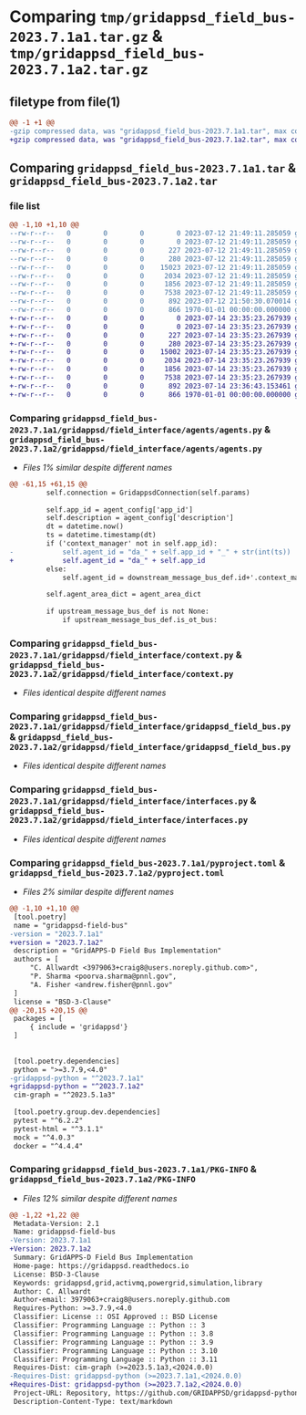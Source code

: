 # Comparing `tmp/gridappsd_field_bus-2023.7.1a1.tar.gz` & `tmp/gridappsd_field_bus-2023.7.1a2.tar.gz`

## filetype from file(1)

```diff
@@ -1 +1 @@
-gzip compressed data, was "gridappsd_field_bus-2023.7.1a1.tar", max compression
+gzip compressed data, was "gridappsd_field_bus-2023.7.1a2.tar", max compression
```

## Comparing `gridappsd_field_bus-2023.7.1a1.tar` & `gridappsd_field_bus-2023.7.1a2.tar`

### file list

```diff
@@ -1,10 +1,10 @@
--rw-r--r--   0        0        0        0 2023-07-12 21:49:11.285059 gridappsd_field_bus-2023.7.1a1/README.md
--rw-r--r--   0        0        0        0 2023-07-12 21:49:11.285059 gridappsd_field_bus-2023.7.1a1/gridappsd/__no_init__here
--rw-r--r--   0        0        0      227 2023-07-12 21:49:11.285059 gridappsd_field_bus-2023.7.1a1/gridappsd/field_interface/__init__.py
--rw-r--r--   0        0        0      280 2023-07-12 21:49:11.285059 gridappsd_field_bus-2023.7.1a1/gridappsd/field_interface/agents/__init__.py
--rw-r--r--   0        0        0    15023 2023-07-12 21:49:11.285059 gridappsd_field_bus-2023.7.1a1/gridappsd/field_interface/agents/agents.py
--rw-r--r--   0        0        0     2034 2023-07-12 21:49:11.285059 gridappsd_field_bus-2023.7.1a1/gridappsd/field_interface/context.py
--rw-r--r--   0        0        0     1856 2023-07-12 21:49:11.285059 gridappsd_field_bus-2023.7.1a1/gridappsd/field_interface/gridappsd_field_bus.py
--rw-r--r--   0        0        0     7538 2023-07-12 21:49:11.285059 gridappsd_field_bus-2023.7.1a1/gridappsd/field_interface/interfaces.py
--rw-r--r--   0        0        0      892 2023-07-12 21:50:30.070014 gridappsd_field_bus-2023.7.1a1/pyproject.toml
--rw-r--r--   0        0        0      866 1970-01-01 00:00:00.000000 gridappsd_field_bus-2023.7.1a1/PKG-INFO
+-rw-r--r--   0        0        0        0 2023-07-14 23:35:23.267939 gridappsd_field_bus-2023.7.1a2/README.md
+-rw-r--r--   0        0        0        0 2023-07-14 23:35:23.267939 gridappsd_field_bus-2023.7.1a2/gridappsd/__no_init__here
+-rw-r--r--   0        0        0      227 2023-07-14 23:35:23.267939 gridappsd_field_bus-2023.7.1a2/gridappsd/field_interface/__init__.py
+-rw-r--r--   0        0        0      280 2023-07-14 23:35:23.267939 gridappsd_field_bus-2023.7.1a2/gridappsd/field_interface/agents/__init__.py
+-rw-r--r--   0        0        0    15002 2023-07-14 23:35:23.267939 gridappsd_field_bus-2023.7.1a2/gridappsd/field_interface/agents/agents.py
+-rw-r--r--   0        0        0     2034 2023-07-14 23:35:23.267939 gridappsd_field_bus-2023.7.1a2/gridappsd/field_interface/context.py
+-rw-r--r--   0        0        0     1856 2023-07-14 23:35:23.267939 gridappsd_field_bus-2023.7.1a2/gridappsd/field_interface/gridappsd_field_bus.py
+-rw-r--r--   0        0        0     7538 2023-07-14 23:35:23.267939 gridappsd_field_bus-2023.7.1a2/gridappsd/field_interface/interfaces.py
+-rw-r--r--   0        0        0      892 2023-07-14 23:36:43.153461 gridappsd_field_bus-2023.7.1a2/pyproject.toml
+-rw-r--r--   0        0        0      866 1970-01-01 00:00:00.000000 gridappsd_field_bus-2023.7.1a2/PKG-INFO
```

### Comparing `gridappsd_field_bus-2023.7.1a1/gridappsd/field_interface/agents/agents.py` & `gridappsd_field_bus-2023.7.1a2/gridappsd/field_interface/agents/agents.py`

 * *Files 1% similar despite different names*

```diff
@@ -61,15 +61,15 @@
         self.connection = GridappsdConnection(self.params)
 
         self.app_id = agent_config['app_id']
         self.description = agent_config['description']
         dt = datetime.now()
         ts = datetime.timestamp(dt)
         if ('context_manager' not in self.app_id):
-            self.agent_id = "da_" + self.app_id + "_" + str(int(ts))
+            self.agent_id = "da_" + self.app_id
         else:
             self.agent_id = downstream_message_bus_def.id+'.context_manager'
 
         self.agent_area_dict = agent_area_dict
 
         if upstream_message_bus_def is not None:
             if upstream_message_bus_def.is_ot_bus:
```

### Comparing `gridappsd_field_bus-2023.7.1a1/gridappsd/field_interface/context.py` & `gridappsd_field_bus-2023.7.1a2/gridappsd/field_interface/context.py`

 * *Files identical despite different names*

### Comparing `gridappsd_field_bus-2023.7.1a1/gridappsd/field_interface/gridappsd_field_bus.py` & `gridappsd_field_bus-2023.7.1a2/gridappsd/field_interface/gridappsd_field_bus.py`

 * *Files identical despite different names*

### Comparing `gridappsd_field_bus-2023.7.1a1/gridappsd/field_interface/interfaces.py` & `gridappsd_field_bus-2023.7.1a2/gridappsd/field_interface/interfaces.py`

 * *Files identical despite different names*

### Comparing `gridappsd_field_bus-2023.7.1a1/pyproject.toml` & `gridappsd_field_bus-2023.7.1a2/pyproject.toml`

 * *Files 2% similar despite different names*

```diff
@@ -1,10 +1,10 @@
 [tool.poetry]
 name = "gridappsd-field-bus"
-version = "2023.7.1a1"
+version = "2023.7.1a2"
 description = "GridAPPS-D Field Bus Implementation"
 authors = [
     "C. Allwardt <3979063+craig8@users.noreply.github.com>",
     "P. Sharma <poorva.sharma@pnnl.gov",
     "A. Fisher <andrew.fisher@pnnl.gov"
 ]
 license = "BSD-3-Clause"
@@ -20,15 +20,15 @@
 packages = [
     { include = 'gridappsd'}
 ]
 
 
 [tool.poetry.dependencies]
 python = ">=3.7.9,<4.0"
-gridappsd-python = "^2023.7.1a1"
+gridappsd-python = "^2023.7.1a2"
 cim-graph = "^2023.5.1a3"
 
 [tool.poetry.group.dev.dependencies]
 pytest = "^6.2.2"
 pytest-html = "^3.1.1"
 mock = "^4.0.3"
 docker = "^4.4.4"
```

### Comparing `gridappsd_field_bus-2023.7.1a1/PKG-INFO` & `gridappsd_field_bus-2023.7.1a2/PKG-INFO`

 * *Files 12% similar despite different names*

```diff
@@ -1,22 +1,22 @@
 Metadata-Version: 2.1
 Name: gridappsd-field-bus
-Version: 2023.7.1a1
+Version: 2023.7.1a2
 Summary: GridAPPS-D Field Bus Implementation
 Home-page: https://gridappsd.readthedocs.io
 License: BSD-3-Clause
 Keywords: gridappsd,grid,activmq,powergrid,simulation,library
 Author: C. Allwardt
 Author-email: 3979063+craig8@users.noreply.github.com
 Requires-Python: >=3.7.9,<4.0
 Classifier: License :: OSI Approved :: BSD License
 Classifier: Programming Language :: Python :: 3
 Classifier: Programming Language :: Python :: 3.8
 Classifier: Programming Language :: Python :: 3.9
 Classifier: Programming Language :: Python :: 3.10
 Classifier: Programming Language :: Python :: 3.11
 Requires-Dist: cim-graph (>=2023.5.1a3,<2024.0.0)
-Requires-Dist: gridappsd-python (>=2023.7.1a1,<2024.0.0)
+Requires-Dist: gridappsd-python (>=2023.7.1a2,<2024.0.0)
 Project-URL: Repository, https://github.com/GRIDAPPSD/gridappsd-python
 Description-Content-Type: text/markdown
```

